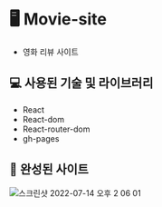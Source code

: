 # 🖥 Movie-site

- 영화 리뷰 사이트

## 💻 사용된 기술 및 라이브러리

- React
- React-dom
- React-router-dom
- gh-pages

## 🎹 완성된 사이트

![스크린샷 2022-07-14 오후 2 06 01](https://user-images.githubusercontent.com/85764782/178903432-cbfae829-d81d-4009-987f-c19b349a48d0.png)
